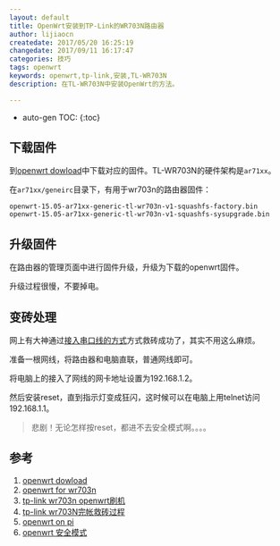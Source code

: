 ```yaml
---
layout: default
title: OpenWrt安装到TP-Link的WR703N路由器
author: lijiaocn
createdate: 2017/05/20 16:25:19
changedate: 2017/09/11 16:17:47
categories: 技巧
tags: openwrt
keywords: openwrt,tp-link,安装,TL-WR703N
description: 在TL-WR703N中安装OpenWrt的方法。

---
```


* auto-gen TOC:
{:toc}

## 下载固件 

到[openwrt dowload][1]中下载对应的固件。TL-WR703N的硬件架构是`ar71xx`。

在`ar71xx/geneirc`目录下，有用于wr703n的路由器固件：

	openwrt-15.05-ar71xx-generic-tl-wr703n-v1-squashfs-factory.bin
	openwrt-15.05-ar71xx-generic-tl-wr703n-v1-squashfs-sysupgrade.bin

## 升级固件

在路由器的管理页面中进行固件升级，升级为下载的openwrt固件。

升级过程很慢，不要掉电。

## 变砖处理

网上有大神通过[接入串口线的方式][4]方式救砖成功了，其实不用这么麻烦。

准备一根网线，将路由器和电脑直联，普通网线即可。

将电脑上的接入了网线的网卡地址设置为192.168.1.2。

然后安装reset，直到指示灯变成狂闪，这时候可以在电脑上用telnet访问192.168.1.1。

>悲剧！无论怎样按reset，都进不去安全模式啊。。。。

## 参考

1. [openwrt dowload][1]
2. [openwrt for wr703n][2]
3. [tp-link wr703n openwrt刷机][3]
4. [tp-link wr703N完帐救砖过程][4]
5. [openwrt on pi][5]
6. [openwrt 安全模式][6]

[1]: https://downloads.openwrt.org/ "openwrt download"
[2]: https://downloads.openwrt.org/chaos_calmer/15.05/ar71xx/generic/ "openwrt for wr703n"
[3]: http://www.jb51.net/network/113081.html "tp-link wr703n openwrt刷机教程"
[4]: http://www.92ez.com/?action=show&id=3 "tp-link wr703N完整救砖过程"
[5]: http://shumeipai.nxez.com/2015/07/28/install-openwrt-will-be-transformed-into-a-versatile-router-raspberry-pi.html "openwrt on pi"
[6]: http://www.hiadmin.org/2013/07/23/wr703-openwrt/ "openwrt安全模式"
